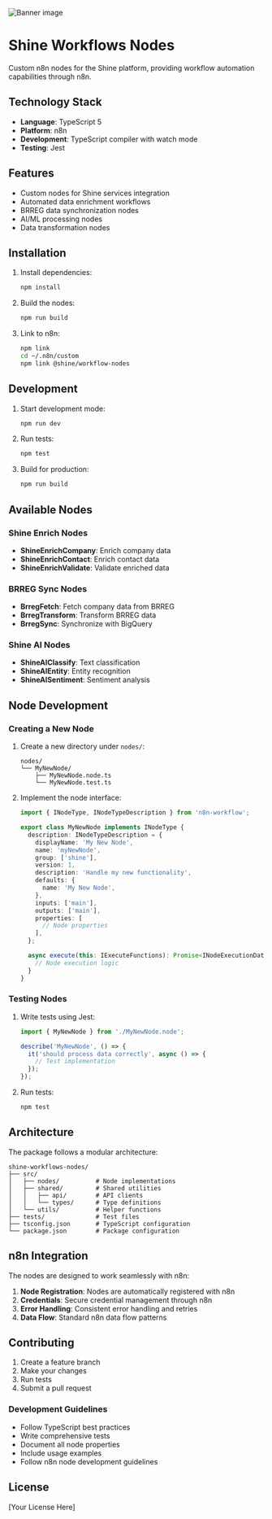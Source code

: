 ![Banner image](https://user-images.githubusercontent.com/10284570/173569848-c624317f-42b1-45a6-ab09-f0ea3c247648.png)

# Shine Workflows Nodes

Custom n8n nodes for the Shine platform, providing workflow automation capabilities through n8n.

## Technology Stack

- **Language**: TypeScript 5
- **Platform**: n8n
- **Development**: TypeScript compiler with watch mode
- **Testing**: Jest

## Features

- Custom nodes for Shine services integration
- Automated data enrichment workflows
- BRREG data synchronization nodes
- AI/ML processing nodes
- Data transformation nodes

## Installation

1. Install dependencies:
   ```bash
   npm install
   ```

2. Build the nodes:
   ```bash
   npm run build
   ```

3. Link to n8n:
   ```bash
   npm link
   cd ~/.n8n/custom
   npm link @shine/workflow-nodes
   ```

## Development

1. Start development mode:
   ```bash
   npm run dev
   ```

2. Run tests:
   ```bash
   npm test
   ```

3. Build for production:
   ```bash
   npm run build
   ```

## Available Nodes

### Shine Enrich Nodes
- **ShineEnrichCompany**: Enrich company data
- **ShineEnrichContact**: Enrich contact data
- **ShineEnrichValidate**: Validate enriched data

### BRREG Sync Nodes
- **BrregFetch**: Fetch company data from BRREG
- **BrregTransform**: Transform BRREG data
- **BrregSync**: Synchronize with BigQuery

### Shine AI Nodes
- **ShineAIClassify**: Text classification
- **ShineAIEntity**: Entity recognition
- **ShineAISentiment**: Sentiment analysis

## Node Development

### Creating a New Node

1. Create a new directory under `nodes/`:
   ```
   nodes/
   └── MyNewNode/
       ├── MyNewNode.node.ts
       └── MyNewNode.test.ts
   ```

2. Implement the node interface:
   ```typescript
   import { INodeType, INodeTypeDescription } from 'n8n-workflow';

   export class MyNewNode implements INodeType {
     description: INodeTypeDescription = {
       displayName: 'My New Node',
       name: 'myNewNode',
       group: ['shine'],
       version: 1,
       description: 'Handle my new functionality',
       defaults: {
         name: 'My New Node',
       },
       inputs: ['main'],
       outputs: ['main'],
       properties: [
         // Node properties
       ],
     };

     async execute(this: IExecuteFunctions): Promise<INodeExecutionData[][]> {
       // Node execution logic
     }
   }
   ```

### Testing Nodes

1. Write tests using Jest:
   ```typescript
   import { MyNewNode } from './MyNewNode.node';

   describe('MyNewNode', () => {
     it('should process data correctly', async () => {
       // Test implementation
     });
   });
   ```

2. Run tests:
   ```bash
   npm test
   ```

## Architecture

The package follows a modular architecture:

```
shine-workflows-nodes/
├── src/
│   ├── nodes/          # Node implementations
│   ├── shared/         # Shared utilities
│   │   ├── api/        # API clients
│   │   └── types/      # Type definitions
│   └── utils/          # Helper functions
├── tests/              # Test files
├── tsconfig.json       # TypeScript configuration
└── package.json        # Package configuration
```

## n8n Integration

The nodes are designed to work seamlessly with n8n:

1. **Node Registration**: Nodes are automatically registered with n8n
2. **Credentials**: Secure credential management through n8n
3. **Error Handling**: Consistent error handling and retries
4. **Data Flow**: Standard n8n data flow patterns

## Contributing

1. Create a feature branch
2. Make your changes
3. Run tests
4. Submit a pull request

### Development Guidelines

- Follow TypeScript best practices
- Write comprehensive tests
- Document all node properties
- Include usage examples
- Follow n8n node development guidelines

## License

[Your License Here]
